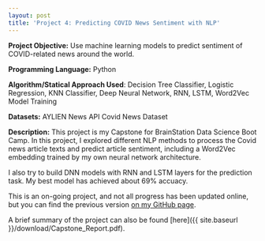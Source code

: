 ```yaml
---
layout: post
title: 'Project 4: Predicting COVID News Sentiment with NLP' 
---
```

**Project Objective:** Use machine learning models to predict sentiment of COVID-related news around the world.

**Programming Language:** Python

**Algorithm/Statical Approach Used**: Decision Tree Classifier, Logistic Regression, KNN Classifier, 
Deep Neural Network, RNN, LSTM, Word2Vec Model Training

**Datasets:** AYLIEN News API Covid News Dataset

**Description:**
This project is my Capstone for BrainStation Data Science Boot Camp. In this project, I explored different NLP methods to process the Covid news article texts and predict article sentiment, including a Word2Vec embedding trained by my own neural network architecture.

I also try to build DNN models with RNN and LSTM layers for the prediction task. My best model has achieved about 69% accuacy.

This is an on-going project, and not all progress has been updated online, but you can find the previous version [on my GitHub page](https://github.com/ylhuang43/BrainStation-Capstone-NLP-Project). 

A brief summary of the project can also be found [here]({{ site.baseurl }}/download/Capstone_Report.pdf).

